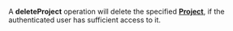 <a name="deleteProject"></a>A **deleteProject** operation will delete the specified <a href="#projects">**Project**</a>, if the authenticated user has sufficient access to it.

